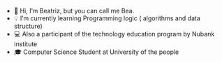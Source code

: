 - 🐍 Hi, I’m Beatriz, but you can call me Bea.
- 💡 I’m currently learning Programming logic ( algorithms and data structure) 
- 💻 Also a participant of the technology education program by Nubank institute
- 🎓 Computer Science Student at University of the people



<!---
Bea-PC/Bea-PC is a ✨ special ✨ repository because its `README.md` (this file) appears on your GitHub profile.
You can click the Preview link to take a look at your changes.
--->
